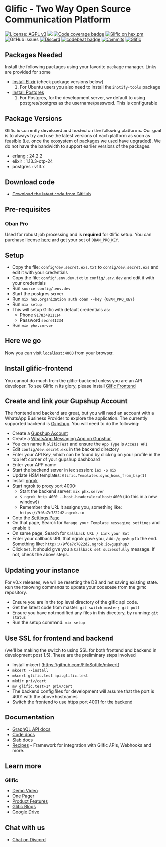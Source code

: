 # Glific - Two Way Open Source Communication Platform

[![License: AGPL v3](https://img.shields.io/badge/License-AGPL%20v3-blue.svg)](https://www.gnu.org/licenses/agpl-3.0)
![](https://github.com/glific/glific/workflows/Continuous%20Integration/badge.svg)
[![Code coverage badge](https://img.shields.io/codecov/c/github/glific/glific/master.svg)](https://codecov.io/gh/glific/glific/branch/master)
[![Glific on hex.pm](https://img.shields.io/hexpm/v/glific.svg)](https://hexdocs.pm/glific/)
![GitHub issues](https://img.shields.io/github/issues-raw/glific/glific)
[![Discord](https://img.shields.io/discord/717975833226248303.svg?label=&logo=discord&logoColor=ffffff&color=7389D8&labelColor=6A7EC2)](https://discord.gg/MVf2KF)
[![codebeat badge](https://codebeat.co/badges/dd951390-5f51-4c98-bddc-0b618bdb43fd)](https://codebeat.co/projects/github-com-glific-glific-master)
[![Commits](https://img.shields.io/github/commit-activity/m/glific/glific)](https://img.shields.io/github/commit-activity/m/glific/glific)
[![Glific](https://img.shields.io/endpoint?url=https://dashboard.cypress.io/badge/simple/ocex65&style=flat&logo=cypress)](https://dashboard.cypress.io/projects/ocex65/runs)

## Packages Needed

Install the following packages using your favorite package manager. Links are provided for some

- [Install Elixir](https://elixir-lang.org/install.html#distributions) (check package versions below)
  1. For Ubuntu users you also need to install the `inotify-tools` package
- [Install Postgres](https://www.postgresql.org/download/)
  1. For Postgres, for the development server, we default to using postgres/postgres as the username/password. This is configurable

## Package Versions

Glific is currently developed and hosted on the following platforms. Our goal is to always try
and use the latest versions of each platform as soon as feasible (i.e. once the ecosystem
of packages we used have upgraded). We do not have the bandwidth to support earlier versions
of the packages.

- erlang : 24.2.2
- elixir : 1.13.3-otp-24
- postgres : v13.x

## Download code

- [Download the latest code from GitHub](https://github.com/glific/glific)

## Pre-requisites

### Oban Pro

Used for robust job processing and is **required** for Glific setup. You can purchase license [here](https://getoban.pro) and get your set of `OBAN_PRO_KEY`.

## Setup

- Copy the file: `config/dev.secret.exs.txt` to `config/dev.secret.exs` and edit it with your credentials
- Copy the file: `config/.env.dev.txt` to `config/.env.dev` and edit it with your credentials
- Run `source config/.env.dev`
- Start the postgres server
- Run `mix hex.organization auth oban --key {OBAN_PRO_KEY}`
- Run `mix setup`
- This will setup Glific with default credentials as:
  - Phone `917834811114`
  - Password `secret1234`
- Run `mix phx.server`

## Here we go

Now you can visit [`localhost:4000`](http://localhost:4000) from your browser.

## Install glific-frontend

You cannot do much from the glific-backend unless you are an API developer. To see Glific in its glory, please
install [Glific Frontend](https://github.com/glific/glific-frontend/)

## Create and link your Gupshup Account

The frontend and backend are great, but you will need an account with a WhatsApp Business Provider to explore the
application. The currently supported backend is [Gupshup](https://www.gupshup.io/developer/home).
You will need to do the following:

- Create a [Gupshup Account](https://www.gupshup.io/developer/home)
- Create a [WhatsApp Messaging App on Gupshup](https://www.gupshup.io/whatsappassistant/#/account-setup)
- You can name it `GlificTest` and ensure the `App Type` is `Access API`
- Edit `config/dev.secret.exs` in the backend directory
- Enter your API Key, which can be found by clicking on your profile in the top left
  corner of your gupshup dashboard
- Enter your APP name
- Start the backend server in iex session: `iex -S mix`
- Update HSM templates: `Glific.Templates.sync_hsms_from_bsp(1)`
- Install [ngrok](https://ngrok.com/download)
- Start ngrok to proxy port 4000:
  - Start the backend server: `mix phx.server`
  - `$ ngrok http 4000 --host-header=localhost:4000` (do this in a new window))
  - Remember the URL it assigns you, something like: `https://9f6a7c7822d2.ngrok.io`
- Goto the [Settings Page](https://www.gupshup.io/whatsappassistant/#/settings)
- On that page, Search for `Manage your Template messaging settings` and enable it
- On same page, Search for `Callback URL / Link your Bot`
- Enter your callback URL that ngrok gave you, add: `/gupshup` to the end. Something like:
  `https://9f6a7c7822d2.ngrok.io/gupshup/`
- Click `Set`. It should give you a `Callback set successfully` message. If not, check the above steps.

## Updating your instance

For v0.x releases, we will be resetting the DB and not saving existing state. Run the following commands
to update your codebase from the glific repository.

- Ensure you are in the top level directory of the glific api code.
- Get the latest code from master: `git switch master; git pull`
- Ensure you have not modified any files in this directory, by running: `git status`
- Run the setup command: `mix setup`

## Use SSL for frontend and backend

(we'll be making the switch to using SSL for both frontend and backend in development post 1.5).
These are the preliminary steps involved

- Install mkcert (https://github.com/FiloSottile/mkcert)
- `mkcert --install`
- `mkcert glific.test api.glific.test`
- `mkdir priv/cert`
- `mv glific.test+1* priv/cert`
- The backend config files for development will assume that the port is 4001 with the above hostnames
- Switch the frontend to use https port 4001 for the backend

## Documentation

- [GraphQL API docs](https://glific.github.io/slate/)
- [Code docs](https://glific.github.io/glific/doc/readme.html#documentation)
- [Slab docs](https://docs.glific.com)
- [Recipes](https://github.com/glific/recipes) - Framework for integration with Glific APIs, Webhooks and more.

## Learn more

### Glific

- [Demo Video](https://drive.google.com/file/d/1T8nBKMt1oFndfIHEVlQ38K8lGqjajYaZ/view?usp=sharing)
- [One Pager](https://docs.google.com/document/d/1XYxNvIYzNyX2Ve99-HrmTC8utyBFaf_Y7NP1dFYxI9Q/edit?usp=sharing)
- [Product Features](https://docs.google.com/document/d/1uUWmvFkPXJ1xVMr2xaBYJztoItnqxBnfqABz5ad6Zl8/edit?usp=sharing)
- [Glific Blogs](https://chintugudiya.org/tag/glific/)
- [Google Drive](https://drive.google.com/drive/folders/1aMQvS8xWRnIEtsIkRgLodhDAM-0hg0v1?usp=sharing)

## Chat with us

- [Chat on Discord](https://discord.gg/me6NCMu)
